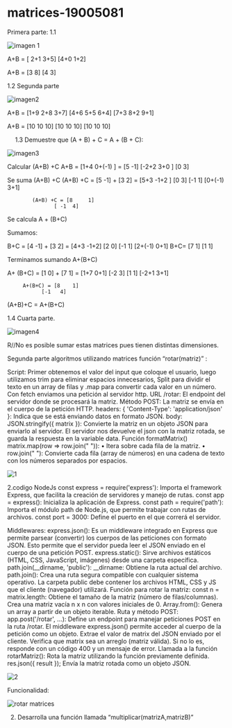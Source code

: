 # matrices-19005081

Primera parte:
1.1

![imagen 1](https://github.com/user-attachments/assets/1c48887c-4352-481c-9853-00eb5fa57e64)

A+B = [ 2+1  3+5] 
      [4+0  1+2]
      
A+B =        [3  8]
             [4  3]

1.2 Segunda parte

![imagen2](https://github.com/user-attachments/assets/c351f368-b93d-4bc0-a747-2c91563baeb1)

A+B =      [1+9  2+8  3+7]
	         [4+6  5+5  6+4]
	         [7+3  8+2  9+1]

A+B =  [10  10  10]
	     [10  10  10]
	     [10  10  10]

 
1.3 Demuestre que (A + B) + C = A + (B + C):

![imagen3](https://github.com/user-attachments/assets/c7b5187e-4848-4d27-9457-a95f000348e0)

Calcular (A+B) +C 
A+B  =  [1+4    0+(-1) ]         =     [5     -1]
	      [-2+2    3+0    ]		   [0      3]
       
Se suma (A+B) +C
(A+B) +C =   [5   -1]        +      [3      2]        = [5+3      -1+2  ]
	           [0    3] 	            [-1     1]	        [0+(-1)    3+1]

            (A+B) +C = [8     1]
	               [ -1  4]	

Se calcula A + (B+C)

Sumamos:

B+C = [4     -1]      +     [3      2]   =      [4+3       -1+2]
      [2      0]	    [-1     1]	        [2+(-1)    0+1]
			B+C=  [7     1]
			      [1     1]

  Terminamos sumando A+(B+C)
  
A+ (B+C)   =   [1    0]     +    [7     1]      =    [1+7      0+1]
	       [-2  3]           [1      1] 	     [-2+1    3+1]

	     A+(B+C) = [8    1]
		       [-1   4]
(A+B)+C = A+(B+C)

1.4 Cuarta parte.

![imagen4](https://github.com/user-attachments/assets/211dfd20-7b18-4370-9a8c-ce904026669e)

R//No es posible sumar estas matrices pues tienen distintas dimensiones. 

Segunda parte algoritmos utilizando matrices función  “rotar(matriz)” :

Script:
Primer obtenemos el valor del input que coloque el usuario, luego utilizamos trim para eliminar espacios innecesarios, Split para dividir el texto en un array de filas y .map para convertir cada valor en un número.
Con fetch enviamos una petición al servidor http.
 URL /rotar: El endpoint del servidor donde se procesará la matriz.
Método POST: La matriz se envía en el cuerpo de la petición HTTP.
 headers: { 'Content-Type': 'application/json' }: Indica que se está enviando datos en formato JSON.
  body: JSON.stringify({ matrix }): Convierte la matriz en un objeto JSON para enviarlo al servidor.
El servidor nos devuelve el json con la matriz rotada, se guarda la respuesta en la variable data. 
Función formatMatrix()
matrix.map(row => row.join(" ")):
•	Itera sobre cada fila de la matriz.
•	row.join(" "): Convierte cada fila (array de números) en una cadena de texto con los números separados por espacios.


![1](https://github.com/user-attachments/assets/8f862ec8-7ede-443c-96b3-f7b9a0371625)


2.codigo NodeJs
const express = require('express'): Importa el framework Express, que facilita la creación de servidores y manejo de rutas.
const app = express(): Inicializa la aplicación de Express.
const path = require('path'): Importa el módulo path de Node.js, que permite trabajar con rutas de archivos.
const port = 3000: Define el puerto en el que correrá el servidor.


Middlewares:
express.json(): Es un middleware integrado en Express que permite parsear (convertir) los cuerpos de las peticiones con formato JSON.
Esto permite que el servidor pueda leer el JSON enviado en el cuerpo de una petición POST.
express.static(): Sirve archivos estáticos (HTML, CSS, JavaScript, imágenes) desde una carpeta específica.
path.join(__dirname, 'public'):
__dirname: Obtiene la ruta actual del archivo.
path.join(): Crea una ruta segura compatible con cualquier sistema operativo.
La carpeta public debe contener los archivos HTML, CSS y JS que el cliente (navegador) utilizará.
Función para rotar la matriz: 
const n = matrix.length:
Obtiene el tamaño de la matriz (número de filas/columnas).
Crea una matriz vacía n x n con valores iniciales de 0.
Array.from(): Genera un array a partir de un objeto iterable.
Ruta y método POST:
app.post('/rotar', ...): Define un endpoint para manejar peticiones POST en la ruta /rotar.
El middleware express.json() permite acceder al cuerpo de la petición como un objeto.
Extrae el valor de matrix del JSON enviado por el cliente.
Verifica que matrix sea un arreglo (matriz válida).
Si no lo es, responde con un código 400 y un mensaje de error.
Llamada a la función rotarMatriz():
Rota la matriz utilizando la función previamente definida.
res.json({ result });  Envía la matriz rotada como un objeto JSON.


![2](https://github.com/user-attachments/assets/7719050b-3c9a-4f1a-81ac-a0af2a7a183b)

Funcionalidad:

![rotar matrices](https://github.com/user-attachments/assets/4c684d25-bcc3-424d-86c4-d53f25622edd)

2. Desarrolla una función llamada “multiplicar(matrizA,matrizB)” 




